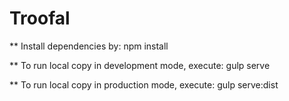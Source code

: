 # Troofal

**  Install dependencies by: npm install


**  To run local copy in development mode, execute: gulp serve


**  To run local copy in production mode, execute: gulp serve:dist


